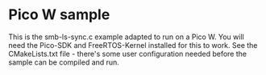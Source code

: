 # Pico W sample
This is the smb-ls-sync.c example adapted to run on a Pico W.  You will need the Pico-SDK and FreeRTOS-Kernel installed for this to work.  See the CMakeLists.txt file - there's some user configuration needed before the sample can be compiled and run.
